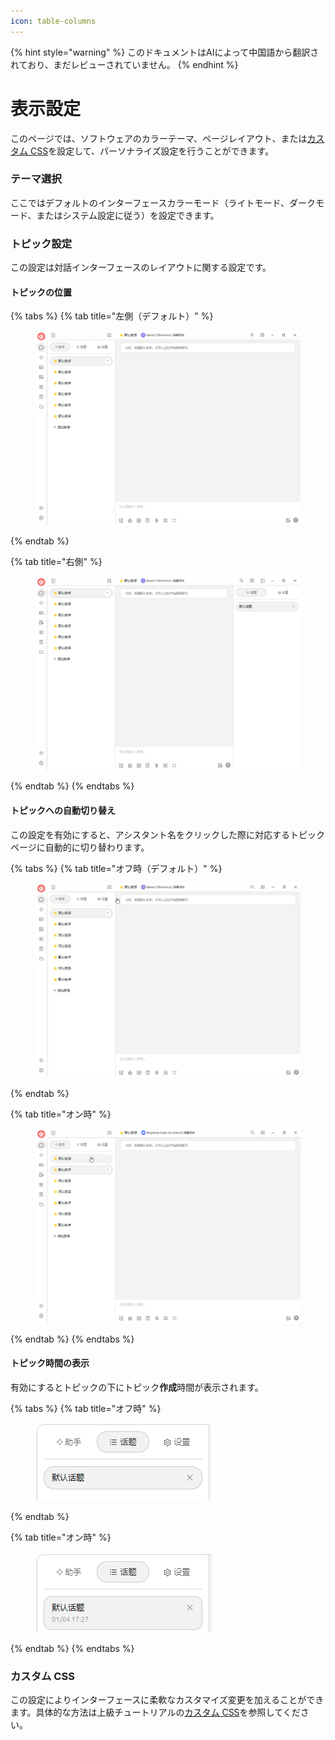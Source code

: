 ```yaml
---
icon: table-columns
---
```


{% hint style="warning" %}
このドキュメントはAIによって中国語から翻訳されており、まだレビューされていません。
{% endhint %}

# 表示設定

このページでは、ソフトウェアのカラーテーマ、ページレイアウト、または[カスタム CSS](../../../personalization-settings/css.md)を設定して、パーソナライズ設定を行うことができます。

### テーマ選択

ここではデフォルトのインターフェースカラーモード（ライトモード、ダークモード、またはシステム設定に従う）を設定できます。

### トピック設定

この設定は対話インターフェースのレイアウトに関する設定です。

#### トピックの位置

{% tabs %}
{% tab title="左側（デフォルト）" %}
<figure><img src="../../../.gitbook/assets/image (10).png" alt=""><figcaption></figcaption></figure>
{% endtab %}

{% tab title="右側" %}
<figure><img src="../../../.gitbook/assets/image (11).png" alt=""><figcaption></figcaption></figure>
{% endtab %}
{% endtabs %}

#### トピックへの自動切り替え

この設定を有効にすると、アシスタント名をクリックした際に対応するトピックページに自動的に切り替わります。

{% tabs %}
{% tab title="オフ時（デフォルト）" %}
<figure><img src="../../../.gitbook/assets/Honeycam 2025-01-04 17-35-43.gif" alt=""><figcaption></figcaption></figure>
{% endtab %}

{% tab title="オン時" %}
<figure><img src="../../../.gitbook/assets/Honeycam 2025-01-04 17-38-18.gif" alt=""><figcaption></figcaption></figure>
{% endtab %}
{% endtabs %}

#### トピック時間の表示

有効にするとトピックの下にトピック**作成**時間が表示されます。

{% tabs %}
{% tab title="オフ時" %}
<figure><img src="../../../.gitbook/assets/image (14).png" alt=""><figcaption></figcaption></figure>
{% endtab %}

{% tab title="オン時" %}
<figure><img src="../../../.gitbook/assets/image (12).png" alt=""><figcaption></figcaption></figure>
{% endtab %}
{% endtabs %}

### カスタム CSS

この設定によりインターフェースに柔軟なカスタマイズ変更を加えることができます。具体的な方法は上級チュートリアルの[カスタム CSS](../../../personalization-settings/css.md)を参照してください。